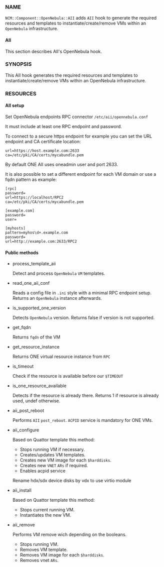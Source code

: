 
### NAME

`NCM::Component::OpenNebula::AII` adds `AII` hook 
to generate the required resources and templates 
to instantiate/create/remove VMs within an `OpenNebula` infrastructure.

#### AII

This section describes AII's OpenNebula hook.

### SYNOPSIS

This AII hook generates the required resources and templates to instantiate/create/remove VMs within an OpenNebula infrastructure.

### RESOURCES

#### AII setup

Set OpenNebula endpoints RPC connector `/etc/aii/opennebula.conf`

It must include at least one RPC endpoint and password.

To connect to a secure https endpoint for example you can set the URL endpoint and CA certificate location:

    url=https://host.example.com:2633
    ca=/etc/pki/CA/certs/mycabundle.pem

By default ONE AII uses oneadmin user and port 2633.

It is also possible to set a different endpoint for each VM domain or use a fqdn pattern
as example:

    [rpc]
    password=
    url=https://localhost/RPC2
    ca=/etc/pki/CA/certs/mycabundle.pem

    [example.com]
    password=
    user=

    [myhosts]
    pattern=myhos\d+.example.com
    password=
    url=http://example.com:2633/RPC2

#### Public methods

- process\_template\_aii

    Detect and process `OpenNebula` `VM` templates.

- read\_one\_aii\_conf

    Reads a config file in `.ini` style with a minimal RPC endpoint setup.
    Returns an `OpenNebula` instance afterwards.

- is\_supported\_one\_version

    Detects `OpenNebula` version.
    Returns false if <OpenNebula> version is not supported.

- get\_fqdn

    Returns `fqdn` of the VM

- get\_resource\_instance

    Returns ONE virtual resource instance from `RPC`

- is\_timeout

    Check if the resource is available
    before our `$TIMEOUT`

- is\_one\_resource\_available

    Detects if the resource is already there.
    Returns 1 if resource is already used, undef otherwise.

- aii\_post\_reboot

    Performs `AII` `post_reboot`.
    `ACPID` service is mandatory for ONE VMs.

- aii\_configure

    Based on Quattor template this method:

    - Stops running VM if necessary.
    - Creates/updates VM templates.
    - Creates new VM image for each `$harddisks`.
    - Creates new `VNET` `ARs` if required.
    - Enables acpid service

    Rename hdx/sdx device disks by vdx to use virtio module

- aii\_install

    Based on Quattor template this method:

    - Stops current running VM.
    - Instantiates the new VM.

- aii\_remove

    Performs VM remove wich depending on the booleans.

    - Stops running VM.
    - Removes VM template.
    - Removes VM image for each `$harddisks`.
    - Removes vnet `ARs`.
